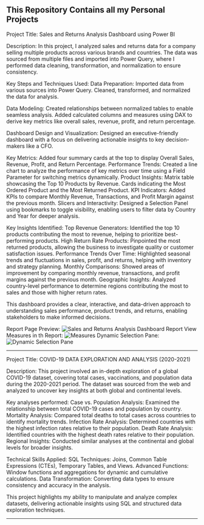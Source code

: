 This Repository Contains all my Personal Projects
----------------------------------------------------------------------------------------------------------------------------------------------------------------------------------------------------------------
Project Title: Sales and Returns Analysis Dashboard using Power BI

Description:
In this project, I analyzed sales and returns data for a company selling multiple products across various brands and countries. The data was sourced from multiple files and imported into Power Query, where I performed data cleaning, transformation, and normalization to ensure consistency.

Key Steps and Techniques Used:
Data Preparation:
Imported data from various sources into Power Query.
Cleaned, transformed, and normalized the data for analysis.

Data Modeling:
Created relationships between normalized tables to enable seamless analysis.
Added calculated columns and measures using DAX to derive key metrics like overall sales, revenue, profit, and return percentage.

Dashboard Design and Visualization:
Designed an executive-friendly dashboard with a focus on delivering actionable insights to key decision-makers like a CFO.

Key Metrics: Added four summary cards at the top to display Overall Sales, Revenue, Profit, and Return Percentage.
Performance Trends: Created a line chart to analyze the performance of key metrics over time using a Field Parameter for switching metrics dynamically.
Product Insights: Matrix table showcasing the Top 10 Products by Revenue. Cards indicating the Most Ordered Product and the Most Returned Product.
KPI Indicators: Added KPIs to compare Monthly Revenue, Transactions, and Profit Margin against the previous month.
Slicers and Interactivity: Designed a Selection Panel using bookmarks to toggle visibility, enabling users to filter data by Country and Year for deeper analysis.

Key Insights Identified:
Top Revenue Generators: Identified the top 10 products contributing the most to revenue, helping to prioritize best-performing products.
High Return Rate Products: Pinpointed the most returned products, allowing the business to investigate quality or customer satisfaction issues.
Performance Trends Over Time: Highlighted seasonal trends and fluctuations in sales, profit, and returns, helping with inventory and strategy planning.
Monthly Comparisons: Showed areas of improvement by comparing monthly revenue, transactions, and profit margins against the previous month.
Geographic Insights: Analyzed country-level performance to determine regions contributing the most to sales and those with higher return rates.

This dashboard provides a clear, interactive, and data-driven approach to understanding sales performance, product trends, and returns, enabling stakeholders to make informed decisions.

Report Page Preview:
![Sales and Returns Analysis Dashboard Report View](https://github.com/user-attachments/assets/66639d19-e2ae-4199-9ca6-6760dab8f5c4)
Measures in th Report:
![Measures](https://github.com/user-attachments/assets/7ada35f8-035c-43b2-bf44-ce78f17b65dc)
Dynamic Selection Pane:
![Dynamic Selection Pane](https://github.com/user-attachments/assets/33aecee7-f86d-441e-b4c1-66a6526a50bf)


----------------------------------------------------------------------------------------------------------------------------------------------------------------------------------------------------------------

Project Title: COVID-19 DATA EXPLORATION AND ANALYSIS (2020-2021)

Description:
This project involved an in-depth exploration of a global COVID-19 dataset, covering total cases, vaccinations, and population data during the 2020-2021 period. The dataset was sourced from the web and analyzed to uncover key insights at both global and continental levels.

Key analyses performed:
Case vs. Population Analysis: Examined the relationship between total COVID-19 cases and population by country.
Mortality Analysis: Compared total deaths to total cases across countries to identify mortality trends.
Infection Rate Analysis: Determined countries with the highest infection rates relative to their population.
Death Rate Analysis: Identified countries with the highest death rates relative to their population.
Regional Insights: Conducted similar analyses at the continental and global levels for broader insights.

Technical Skills Applied: SQL Techniques: Joins, Common Table Expressions (CTEs), Temporary Tables, and Views.
Advanced Functions: Window functions and aggregations for dynamic and cumulative calculations.
Data Transformation: Converting data types to ensure consistency and accuracy in the analysis.

This project highlights my ability to manipulate and analyze complex datasets, delivering actionable insights using SQL and structured data exploration techniques.


------------------------------------------------------------------------------------------------------------------------------------------------------------------------------------------------------------------

